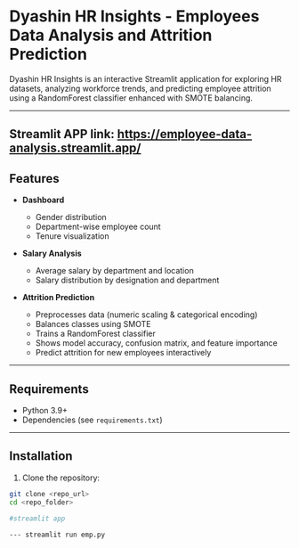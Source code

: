 # Dyashin HR Insights - Employees Data Analysis and Attrition Prediction

Dyashin HR Insights is an interactive Streamlit application for exploring HR datasets, analyzing workforce trends, and predicting employee attrition using a RandomForest classifier enhanced with SMOTE balancing.

---

Streamlit APP link: https://employee-data-analysis.streamlit.app/
---

## Features

- **Dashboard**
  - Gender distribution
  - Department-wise employee count
  - Tenure visualization

- **Salary Analysis**
  - Average salary by department and location
  - Salary distribution by designation and department

- **Attrition Prediction**
  - Preprocesses data (numeric scaling & categorical encoding)
  - Balances classes using SMOTE
  - Trains a RandomForest classifier
  - Shows model accuracy, confusion matrix, and feature importance
  - Predict attrition for new employees interactively

---

## Requirements

- Python 3.9+
- Dependencies (see `requirements.txt`)

---

## Installation

1. Clone the repository:
```bash
git clone <repo_url>
cd <repo_folder>

#streamlit app
 
--- streamlit run emp.py
